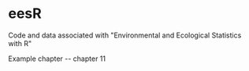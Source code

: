 # eesR
Code and data associated with "Environmental and Ecological Statistics with R"

Example chapter -- chapter 11

